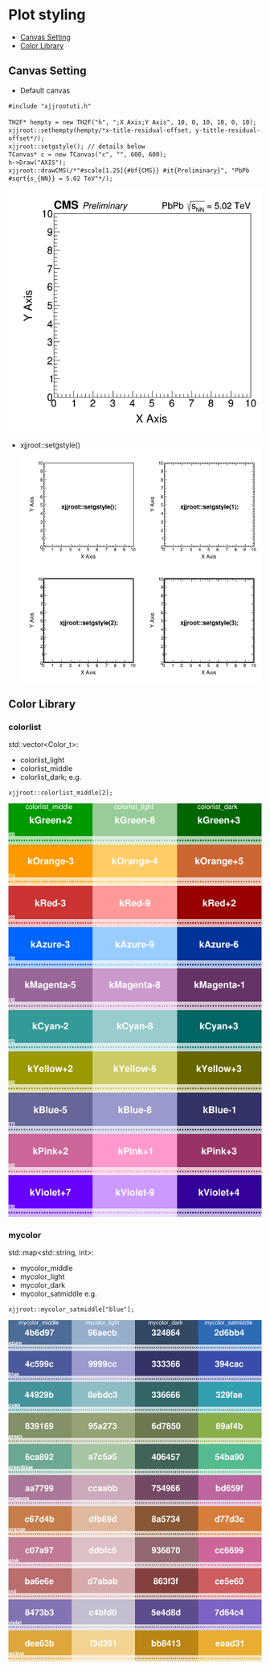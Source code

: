# Plot styling

- [Canvas Setting](#canvas-setting)
- [Color Library](#color-library)


## Canvas Setting

- Default canvas
```
#include "xjjrootuti.h"

TH2F* hempty = new TH2F("h", ";X Axis;Y Axis", 10, 0, 10, 10, 0, 10);
xjjroot::sethempty(hempty/*x-title-residual-offset, y-tittle-residual-offset*/);
xjjroot::setgstyle(); // details below
TCanvas* c = new TCanvas("c", "", 600, 600);
h->Draw("AXIS");
xjjroot::drawCMS(/*"#scale[1.25]{#bf{CMS}} #it{Preliminary}", "PbPb #sqrt{s_{NN}} = 5.02 TeV"*/);
```
![Default canvas](../test/gstyle/ccms.png)

- xjjroot::setgstyle()
![setgstyle](../test/gstyle/gstyle.png)

## Color Library

### colorlist
std::vector<Color_t>: 
- colorlist_light
- colorlist_middle
- colorlist_dark;
e.g.
```
xjjroot::colorlist_middle[2];
```
![colorlist](../test/colortable/ccolorlist1.png)

### mycolor
std::map<std::string, int>: 
- mycolor_middle
- mycolor_light
- mycolor_dark
- mycolor_satmiddle
e.g.
```
xjjroot::mycolor_satmiddle["blue"];
```
![colorlist](../test/colortable/ccolorlist2.png)


